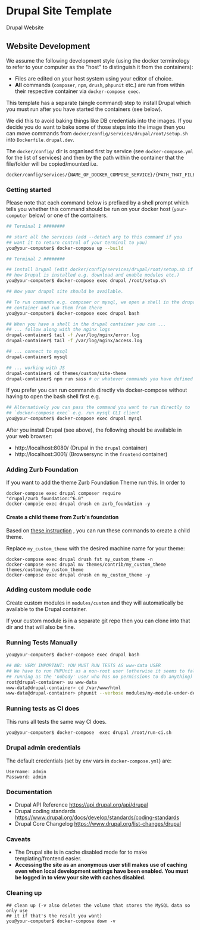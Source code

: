 # Drupal Site Template

Drupal Website

## Website Development

We assume the following development style (using the docker terminology to refer
to your computer as the "host" to distinguish it from the containers):

- Files are edited on your host system using your editor of choice.
- **All** commands (`composer`, `npm`, `drush`, `phpunit` etc.) are run from
  within their respective container via `docker-compose exec`.

This template has a separate (single command) step to install Drupal which you
must run after you have started the containers (see below).

We did this to avoid baking things like DB credentials into the images. If you
decide you do want to bake some of those steps into the image then you can move
commands from `docker/config/services/drupal/root/setup.sh` into
`Dockerfile.drupal.dev`.

The `docker/config/` dir is organised first by service (see `docker-compose.yml`
for the list of services) and then by the path within the container that the
file/folder will be copied/mounted i.e.

```
docker/config/services/{NAME_OF_DOCKER_COMPOSE_SERVICE}/{PATH_THAT_FILE_IS_COPIED_OR_MOUNTED_IN_THE_SERVICE}
```

### Getting started

Please note that each command below is prefixed by a shell prompt which tells
you whether this command should be run on your docker host (`your-computer`
below) or one of the containers.

```sh
## Terminal 1 ########

## start all the services (add --detach arg to this command if you
## want it to return control of your terminal to you)
you@your-computer$ docker-compose up --build

## Terminal 2 ########

## install Drupal (edit docker/config/services/drupal/root/setup.sh if you want to change
## how Drupal is installed e.g. download and enable modules etc.)
you@your-computer$ docker-compose exec drupal /root/setup.sh

## Now your drupal site should be available.

## To run commands e.g. composer or mysql, we open a shell in the drupal
## container and run them from there
you@your-computer$ docker-compose exec drupal bash

## When you have a shell in the drupal container you can ...
## ... follow along with the nginx logs
drupal-container$ tail -f /var/log/nginx/error.log
drupal-container$ tail -f /var/log/nginx/access.log

## ... connect to mysql
drupal-container$ mysql

## ... working with JS
drupal-container$ cd themes/custom/site-theme
drupal-container$ npm run sass # or whatever commands you have defined in npm
```

If you prefer you can run commands directly via docker-compose without having to
open the bash shell first e.g.

```sh
## Alternatively you can pass the command you want to run directly to
## `docker-compose exec` e.g. run mysql CLI client
you@your-computer$ docker-compose exec drupal mysql
```

After you install Drupal (see above), the following should be available in your
web browser:

- http://localhost:8080/ (Drupal in the `drupal` container)
- http://localhost:3001/ (Browsersync in the `frontend` container)

### Adding Zurb Foundation

If you want to add the theme Zurb Foundation Theme run this. In order to

```
docker-compose exec drupal composer require "drupal/zurb_foundation:^6.0"
docker-compose exec drupal drush en zurb_foundation -y
```

#### Create a child theme from Zurb's foundation

Based on
[these instruction](https://www.drupal.org/docs/8/themes/zurb-foundation-user-guide/zurb-foundation-8x-6x/creating-a-custom-foundation-subtheme#s-create-a-subtheme-using-drush)
, you can run these commands to create a child theme.

Replace `my_custom_theme` with the desired machine name for your theme:

```
docker-compose exec drupal drush fst my_custom_theme -n
docker-compose exec drupal mv themes/contrib/my_custom_theme themes/custom/my_custom_theme
docker-compose exec drupal drush en my_custom_theme -y
```

### Adding custom module code

Create custom modules in `modules/custom` and they will automatically be
available to the Drupal container.

If your custom module is in a separate git repo then you can clone into that dir
and that will also be fine.

### Running Tests Manually

```sh
you@your-computer$ docker-compose exec drupal bash

## NB: VERY IMPORTANT: YOU MUST RUN TESTS AS www-data USER
## We have to run PHPUnit as a non-root user (otherwise it seems to fall back to
## running as the 'nobody' user who has no permissions to do anything)
root@drupal-container> su www-data
www-data@drupal-container> cd /var/www/html
www-data@drupal-container> phpunit --verbose modules/my-module-under-development/
```

### Running tests as CI does

This runs all tests the same way CI does.

```sh
you@your-computer$ docker-compose  exec drupal /root/run-ci.sh
```

### Drupal admin credentials

The default credentials (set by env vars in `docker-compose.yml`) are:

    Username: admin
    Password: admin

### Documentation

- Drupal API Reference https://api.drupal.org/api/drupal
- Drupal coding standards
  https://www.drupal.org/docs/develop/standards/coding-standards
- Drupal Core Changelog https://www.drupal.org/list-changes/drupal

### Caveats

- The Drupal site is in cache disabled mode for to make templating/frontend
  easier.
- **Accessing the site as an anonymous user still makes use of caching even when
  local development settings have been enabled. You must be logged in to view
  your site with caches disabled.**

### Cleaning up

```
## clean up (-v also deletes the volume that stores the MySQL data so only use
## it if that's the result you want)
you@your-computer$ docker-compose down -v
```

